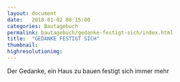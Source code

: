 ```yaml
---
layout: document
date:   2018-01-02 08:15:00
categories: Bautagebuch
permalink: bautagebuch/gedanke-festigt-sich/index.html
title:  "GEDANKE FESTIGT SICH"
thumbnail: 
highresolutionimg: 
---
```

Der Gedanke, ein Haus zu bauen festigt sich immer mehr